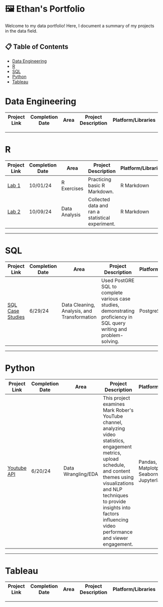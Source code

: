 # 🖼️ Ethan's Portfolio

Welcome to my data portfolio! Here, I document a summary of my projects in the data field.

## 📋 Table of Contents
- [Data Engineering](#data-engineering)
- [R](#R)
- [SQL](#sql)
- [Python](#python)
- [Tableau](#tableau)


# Data Engineering

| Project Link | Completion Date | Area | Project Description | Platform/Libraries |
|---|---|---|---|---|


***

# R

| Project Link | Completion Date | Area | Project Description | Platform/Libraries |
|---|---|---|---|---|
| [Lab 1](https://github.com/ethantsaox/Lab-1) | 10/01/24 | R Exercises | Practicing basic R Markdown. | R Markdown
| [Lab 2](https://github.com/ethantsaox/Lab-2) | 10/09/24 | Data Analysis | Collected data and ran a statistical experiment. | R Markdown


***

# SQL

| Project Link | Completion Date | Area | Project Description | Platform/Libraries |
|---|---|---|---|---|
| [SQL Case Studies](https://github.com/ethantsaox/8-Week-SQL-Challenge) | 6/29/24 | Data Cleaning, Analysis, and Transformation | Used PostGRE SQL to complete various case studies, demonstrating proficiency in SQL query writing and problem-solving. | PostgreSQL

***

# Python

| Project Link | Completion Date | Area | Project Description | Platform/Libraries |    
|---|---|---|---|---|
| [Youtube API](https://github.com/ethantsaox/Youtube-API) | 6/20/24 | Data Wrangling/EDA | This project examines Mark Rober's YouTube channel, analyzing video statistics, engagement metrics, upload schedule, and content themes using visualizations and NLP techniques to provide insights into factors influencing video performance and viewer engagement. | Pandas, Matplotplib, Seaborn, Jupyterlab


***

# Tableau

| Project Link | Completion Date | Area | Project Description | Platform/Libraries |   
|---|---|---|---|---|


***
